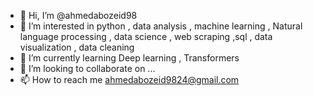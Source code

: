 - 👋 Hi, I’m @ahmedabozeid98
- 👀 I’m interested in python , data analysis , machine learning , Natural language processing , data science , web scraping ,sql , data visualization , data cleaning
- 🌱 I’m currently learning Deep learning , Transformers
- 💞️ I’m looking to collaborate on ...
- 📫 How to reach me  ahmedabozeid9824@gmail.com

<!---
ahmedabozeid98/ahmedabozeid98 is a ✨ special ✨ repository because its `README.md` (this file) appears on your GitHub profile.
You can click the Preview link to take a look at your changes.
--->
